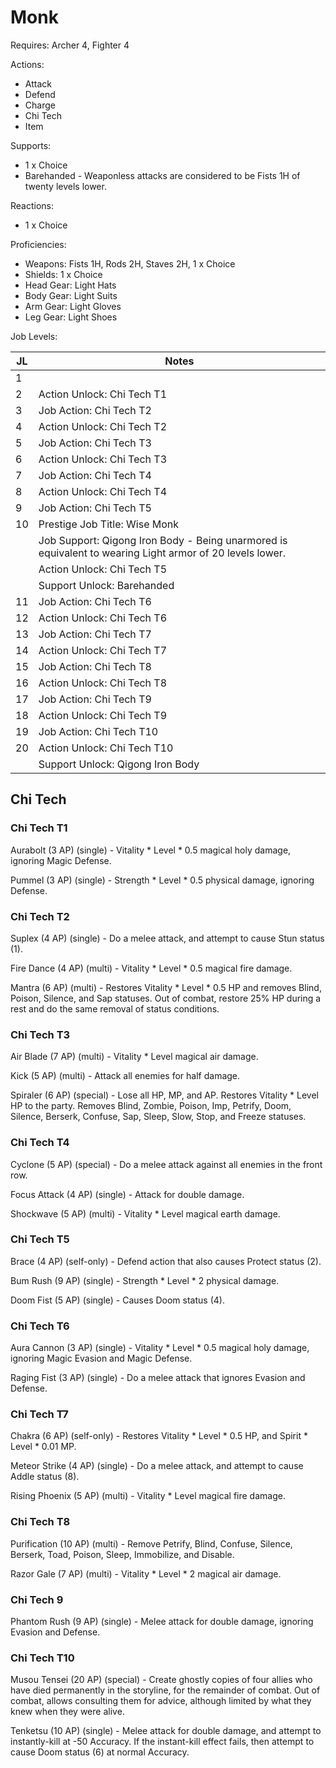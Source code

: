 # Monk

Requires: Archer 4, Fighter 4

Actions:

- Attack
- Defend
- Charge
- Chi Tech
- Item

Supports:

- 1 x Choice
- Barehanded - Weaponless attacks are considered to be Fists 1H of twenty levels lower.

Reactions:

- 1 x Choice

Proficiencies:

- Weapons: Fists 1H, Rods 2H, Staves 2H, 1 x Choice
- Shields: 1 x Choice
- Head Gear: Light Hats
- Body Gear: Light Suits
- Arm Gear: Light Gloves
- Leg Gear: Light Shoes

Job Levels:

| JL | Notes |
| --- | --- |
| 1 | 
| 2 | Action Unlock: Chi Tech T1
| 3 | Job Action: Chi Tech T2
| 4 | Action Unlock: Chi Tech T2
| 5 | Job Action: Chi Tech T3
| 6 | Action Unlock: Chi Tech T3
| 7 | Job Action: Chi Tech T4
| 8 | Action Unlock: Chi Tech T4
| 9 | Job Action: Chi Tech T5
| 10 | Prestige Job Title: Wise Monk
|    | Job Support: Qigong Iron Body - Being unarmored is equivalent to wearing Light armor of 20 levels lower.
|    | Action Unlock: Chi Tech T5
|    | Support Unlock: Barehanded
| 11 | Job Action: Chi Tech T6
| 12 | Action Unlock: Chi Tech T6
| 13 | Job Action: Chi Tech T7
| 14 | Action Unlock: Chi Tech T7
| 15 | Job Action: Chi Tech T8
| 16 | Action Unlock: Chi Tech T8
| 17 | Job Action: Chi Tech T9
| 18 | Action Unlock: Chi Tech T9
| 19 | Job Action: Chi Tech T10
| 20 | Action Unlock: Chi Tech T10
|    | Support Unlock: Qigong Iron Body

## Chi Tech

### Chi Tech T1

Aurabolt (3 AP) (single) - Vitality * Level * 0.5 magical holy damage, ignoring Magic Defense.

Pummel (3 AP) (single) - Strength * Level * 0.5 physical damage, ignoring Defense.

### Chi Tech T2

Suplex (4 AP) (single) - Do a melee attack, and attempt to cause Stun status (1).

Fire Dance (4 AP) (multi) - Vitality * Level * 0.5 magical fire damage.

Mantra (6 AP) (multi) - Restores Vitality * Level * 0.5 HP and removes Blind, Poison, Silence, and Sap statuses. Out of combat, restore 25% HP during a rest and do the same removal of status conditions.

### Chi Tech T3

Air Blade (7 AP) (multi) - Vitality * Level magical air damage.

Kick (5 AP) (multi) - Attack all enemies for half damage.

Spiraler (6 AP) (special) - Lose all HP, MP, and AP. Restores Vitality * Level HP to the party. Removes Blind, Zombie, Poison, Imp, Petrify, Doom, Silence, Berserk, Confuse, Sap, Sleep, Slow, Stop, and Freeze statuses.

### Chi Tech T4

Cyclone (5 AP) (special) - Do a melee attack against all enemies in the front row.

Focus Attack (4 AP) (single) - Attack for double damage.

Shockwave (5 AP) (multi) - Vitality * Level magical earth damage.

### Chi Tech T5

Brace (4 AP) (self-only) - Defend action that also causes Protect status (2).

Bum Rush (9 AP) (single) - Strength * Level * 2 physical damage.

Doom Fist (5 AP) (single) - Causes Doom status (4).

### Chi Tech T6

Aura Cannon (3 AP) (single) - Vitality * Level * 0.5 magical holy damage, ignoring Magic Evasion and Magic Defense.

Raging Fist (3 AP) (single) - Do a melee attack that ignores Evasion and Defense.

### Chi Tech T7

Chakra (6 AP) (self-only) - Restores Vitality * Level * 0.5 HP, and Spirit * Level * 0.01 MP.

Meteor Strike (4 AP) (single) - Do a melee attack, and attempt to cause Addle status (8).

Rising Phoenix (5 AP) (multi) - Vitality * Level magical fire damage.

### Chi Tech T8

Purification (10 AP) (multi) - Remove Petrify, Blind, Confuse, Silence, Berserk, Toad, Poison, Sleep, Immobilize, and Disable.

Razor Gale (7 AP) (multi) - Vitality * Level * 2 magical air damage.

### Chi Tech 9

Phantom Rush (9 AP) (single) - Melee attack for double damage, ignoring Evasion and Defense.

### Chi Tech T10

Musou Tensei (20 AP) (special) - Create ghostly copies of four allies who have died permanently in the storyline, for the remainder of combat. Out of combat, allows consulting them for advice, although limited by what they knew when they were alive.

Tenketsu (10 AP) (single) - Melee attack for double damage, and attempt to instantly-kill at -50 Accuracy. If the instant-kill effect fails, then attempt to cause Doom status (6) at normal Accuracy.
